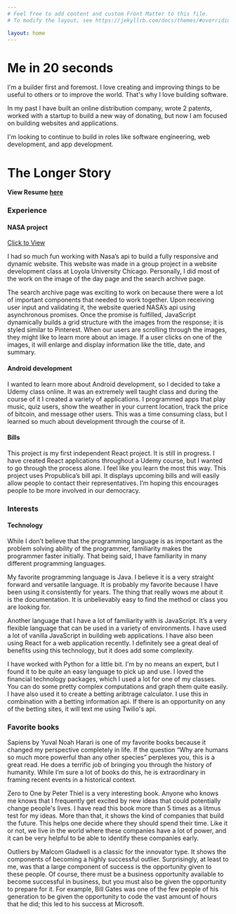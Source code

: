 ```yaml
---
# Feel free to add content and custom Front Matter to this file.
# To modify the layout, see https://jekyllrb.com/docs/themes/#overriding-theme-defaults

layout: home
---
```


<h1>Me in 20 seconds</h1>

<p>I'm a builder first and foremost. I love creating and improving things to be useful to others or to improve the world. That's why I love building software.</p>

<p>In my past I have built an online distribution company, wrote 2 patents, worked with a startup to build a new way of donating, but now I am focused on building websites and applications.</p>

<p>I'm looking to continue to build in roles like software engineering, web development, and app development.</p>

<h1>The Longer Story</h1>

<p><b>View Resume <a href = "./Bulgarelli_Resume01-21.pdf"> here </a></b></p>

<h3>Experience</h3>
<h4>NASA project</h4>
<a href = "https://dannybul.github.io/The-Nasa-Project/" target = "_blank"> Click to View </a>
<p>I had so much fun working with Nasa’s api to build a fully responsive and dynamic website. This website was made in a group project in a website development class at Loyola University Chicago. Personally, I did most of the work on the image of the day page and the search archive page.</p>
<p>The search archive page was exciting to work on because there were a lot of important components that needed to work together. Upon receiving user input and validating it, the website queried NASA’s api using asynchronous promises. Once the promise is fulfilled, JavaScript dynamically builds a grid structure with the images from the response; it is styled similar to Pinterest. When our users are scrolling through the images, they might like to learn more about an image. If a user clicks on one of the images, it will enlarge and display information like the title, date, and summary.</p>
<h4>Android development</h4>
I wanted to learn more about Android development, so I decided to take a Udemy class online. It was an extremely well taught class and during the course of it I created a variety of applications. I programmed apps that play music, quiz users, show the weather in your current location, track the price of bitcoin, and message other users. This was a time consuming class, but I learned so much about development through the course of it.
<h4>Bills</h4>
This project is my first independent React project. It is still in progress. I have created React applications throughout a Udemy course, but I wanted to go through the process alone. I feel like you learn the most this way. This project uses Propublica’s bill api. It displays upcoming bills and will easily allow people to contact their representatives. I’m hoping this encourages people to be more involved in our democracy.
<h3>Interests</h3>
<h4>Technology</h4>
<p>While I don’t believe that the programming language is as important as the problem solving ability of the programmer, familiarity makes the programmer faster initially. That being said, I have familiarity in many different programming languages.</p>

<p>My favorite programming language is Java. I believe it is a very straight forward and versatile language. It is probably my favorite because I have been using it consistently for years. The thing that really wows me about it is the documentation. It is unbelievably easy to find the method or class you are looking for.</p>

<p>Another language that I have a lot of familiarity with is JavaScript. It’s a very flexible language that can be used in a variety of environments. I have used a lot of vanilla JavaScript in building web applications. I have also been using React for a web application recently. I definitely see a great deal of benefits using this technology, but it does add some complexity.</p>

<p> I have worked with Python for a little bit. I'm by no means an expert, but I found it to be quite an easy language to pick up and use. I loved the financial technology packages, which I used a lot for one of my classes. You can do some pretty complex computations and graph them quite easily. I have also used it to create a betting aribtrage calculator. I use this in combination with a betting information api. If there is an opportunity on any of the betting sites, it will text me using Twilio's api.</p>

<h3>Favorite books</h3>
<p>Sapiens by Yuval Noah Harari is one of my favorite books because it changed my perspective completely in life. If the question “Why are humans so much more powerful than any other species” perplexes you, this is a great read. He does a terrific job of bringing you through the history of humanity. While I’m sure a lot of books do this, he is extraordinary in framing recent events in a historical context.</p>
<p>Zero to One by Peter Thiel is a very interesting book. Anyone who knows me knows that I frequently get excited by new ideas that could potentially change people's lives. I have read this book more than 5 times as a litmus test for my ideas. More than that, it shows the kind of companies that build the future. This helps one decide where they should spend their time. Like it or not, we live in the world where these companies have a lot of power, and it can be very helpful to be able to identify these companies early.</p>
<p>Outliers by Malcom Gladwell is a classic for the innovator type. It shows the components of becoming a highly successful outlier. Surprisingly, at least to me, was that a large component of success is the opportunity given to these people. Of course, there must be a business opportunity available to become successful in business, but you must also be given the opportunity to prepare for it. For example, Bill Gates was one of the few people of his generation to be given the opportunity to code the vast amount of hours that he did; this led to his success at Microsoft.</p>
